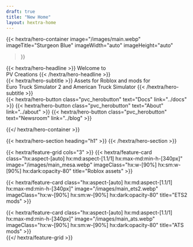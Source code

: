 ```yaml
---
draft: true
title: "New Home"
layout: hextra-home
---
```



{{< hextra/hero-container
    image="/images/main.webp"
    imageTitle="Sturgeon Blue"
    imageWidth="auto"
    imageHeight="auto"
>}}

<div class="hx:mt-6 hx:mb-6">
{{< hextra/hero-headline >}}
  Welcome to&nbsp;<br class="hx:sm:block hx:hidden" />PV Creations
{{< /hextra/hero-headline >}}
</div>

<div class="hx:mb-12">
{{< hextra/hero-subtitle >}}
  Assets for Roblox and mods for&nbsp;<br class="hx:sm:block hx:hidden" />Euro Truck Simulator 2 and American Truck Simulator
{{< /hextra/hero-subtitle >}}
</div>


<div class="hx-mt-6 hx-mb-6">
{{< hextra/hero-button class="pvc_herobutton" text="Docs" link="../docs" >}}
{{< hextra/hero-button class="pvc_herobutton" text="About" link="../about" >}}
{{< hextra/hero-button class="pvc_herobutton" text="Newsroom" link="../blog" >}}
</div>

{{</ hextra/hero-container >}}

{{< hextra/hero-section heading="h1" >}}&nbsp;{{< /hextra/hero-section >}}

{{< hextra/feature-grid cols="3" >}}
  {{< hextra/feature-card 
    class="hx:aspect-[auto] hx:md:aspect-[1.1/1] hx:max-md:min-h-[340px]"
    image="/images/main_mesa.webp" 
    imageClass="hx:w-[90%] hx:sm:w-[90%] hx:dark:opacity-80" 
    title="Roblox assets" >}}

  {{< hextra/feature-card 
    class="hx:aspect-[auto] hx:md:aspect-[1.1/1] hx:max-md:min-h-[340px]"
    image="/images/main_ets2.webp" 
    imageClass="hx:w-[90%] hx:sm:w-[90%] hx:dark:opacity-80" 
    title="ETS2 mods" >}}  

  {{< hextra/feature-card 
    class="hx:aspect-[auto] hx:md:aspect-[1.1/1] hx:max-md:min-h-[340px]"
    image="/images/main_ats.webp" 
    imageClass="hx:w-[90%] hx:sm:w-[90%] hx:dark:opacity-80" 
    title="ATS mods" >}}  
{{</ hextra/feature-grid >}}